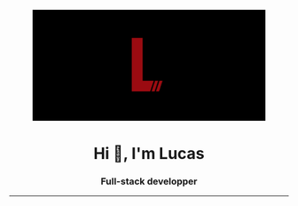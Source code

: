 <p align="center">
  <img src="https://github.com/Lu-Ks/Lu-Ks/blob/main/assets/loading.gif" height="200"/>
</p>
<h1 align="center">Hi 👋, I'm Lucas</h1>
<h3 align="center">Full-stack developper</h3>
<hr>
